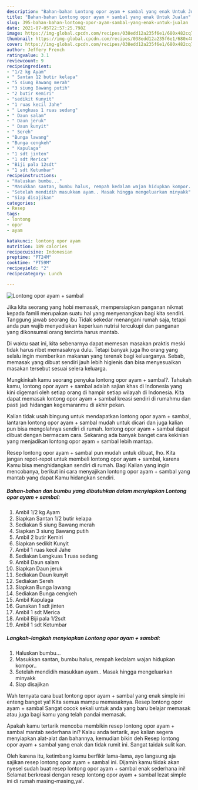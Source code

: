 ```yaml
---
description: "Bahan-bahan Lontong opor ayam + sambal yang enak Untuk Jualan"
title: "Bahan-bahan Lontong opor ayam + sambal yang enak Untuk Jualan"
slug: 395-bahan-bahan-lontong-opor-ayam-sambal-yang-enak-untuk-jualan
date: 2021-07-05T22:57:25.798Z
image: https://img-global.cpcdn.com/recipes/038edd12a235f6e1/680x482cq70/lontong-opor-ayam-sambal-foto-resep-utama.jpg
thumbnail: https://img-global.cpcdn.com/recipes/038edd12a235f6e1/680x482cq70/lontong-opor-ayam-sambal-foto-resep-utama.jpg
cover: https://img-global.cpcdn.com/recipes/038edd12a235f6e1/680x482cq70/lontong-opor-ayam-sambal-foto-resep-utama.jpg
author: Jeffery French
ratingvalue: 3.1
reviewcount: 9
recipeingredient:
- "1/2 kg Ayam"
- " Santan 12 butir kelapa"
- "5 siung Bawang merah"
- "3 siung Bawang putih"
- "2 butir Kemiri"
- "sedikit Kunyit"
- "1 ruas kecil Jahe"
- " Lengkuas 1 ruas sedang"
- " Daun salam"
- " Daun jeruk"
- " Daun kunyit"
- " Sereh"
- "Bunga lawang"
- "Bunga cengkeh"
- " Kapulaga"
- "1 sdt jinten"
- "1 sdt Merica"
- "Biji pala 12sdt"
- "1 sdt Ketumbar"
recipeinstructions:
- "Haluskan bumbu..."
- "Masukkan santan, bumbu halus, rempah kedalam wajan hidupkan kompor.."
- "Setelah mendidih masukkan ayam.. Masak hingga mengeluarkan minyakk"
- "Siap disajikan"
categories:
- Resep
tags:
- lontong
- opor
- ayam

katakunci: lontong opor ayam 
nutrition: 189 calories
recipecuisine: Indonesian
preptime: "PT24M"
cooktime: "PT59M"
recipeyield: "2"
recipecategory: Lunch

---
```



![Lontong opor ayam + sambal](https://img-global.cpcdn.com/recipes/038edd12a235f6e1/680x482cq70/lontong-opor-ayam-sambal-foto-resep-utama.jpg)

Jika kita seorang yang hobi memasak, mempersiapkan panganan nikmat kepada famili merupakan suatu hal yang menyenangkan bagi kita sendiri. Tanggung jawab seorang ibu Tidak sekedar menangani rumah saja, tetapi anda pun wajib menyediakan keperluan nutrisi tercukupi dan panganan yang dikonsumsi orang tercinta harus mantab.

Di waktu  saat ini, kita sebenarnya dapat memesan masakan praktis meski tidak harus ribet memasaknya dulu. Tetapi banyak juga lho orang yang selalu ingin memberikan makanan yang terenak bagi keluarganya. Sebab, memasak yang dibuat sendiri jauh lebih higienis dan bisa menyesuaikan masakan tersebut sesuai selera keluarga. 



Mungkinkah kamu seorang penyuka lontong opor ayam + sambal?. Tahukah kamu, lontong opor ayam + sambal adalah sajian khas di Indonesia yang kini digemari oleh setiap orang di hampir setiap wilayah di Indonesia. Kita dapat memasak lontong opor ayam + sambal kreasi sendiri di rumahmu dan pasti jadi hidangan kegemaranmu di akhir pekan.

Kalian tidak usah bingung untuk mendapatkan lontong opor ayam + sambal, lantaran lontong opor ayam + sambal mudah untuk dicari dan juga kalian pun bisa mengolahnya sendiri di rumah. lontong opor ayam + sambal dapat dibuat dengan bermacam cara. Sekarang ada banyak banget cara kekinian yang menjadikan lontong opor ayam + sambal lebih mantap.

Resep lontong opor ayam + sambal pun mudah untuk dibuat, lho. Kita jangan repot-repot untuk membeli lontong opor ayam + sambal, karena Kamu bisa menghidangkan sendiri di rumah. Bagi Kalian yang ingin mencobanya, berikut ini cara menyajikan lontong opor ayam + sambal yang mantab yang dapat Kamu hidangkan sendiri.

<!--inarticleads1-->

##### Bahan-bahan dan bumbu yang dibutuhkan dalam menyiapkan Lontong opor ayam + sambal:

1. Ambil 1/2 kg Ayam
1. Siapkan  Santan 1/2 butir kelapa
1. Sediakan 5 siung Bawang merah
1. Siapkan 3 siung Bawang putih
1. Ambil 2 butir Kemiri
1. Siapkan sedikit Kunyit
1. Ambil 1 ruas kecil Jahe
1. Sediakan  Lengkuas 1 ruas sedang
1. Ambil  Daun salam
1. Siapkan  Daun jeruk
1. Sediakan  Daun kunyit
1. Sediakan  Sereh
1. Siapkan Bunga lawang
1. Sediakan Bunga cengkeh
1. Ambil  Kapulaga
1. Gunakan 1 sdt jinten
1. Ambil 1 sdt Merica
1. Ambil Biji pala 1/2sdt
1. Ambil 1 sdt Ketumbar




<!--inarticleads2-->

##### Langkah-langkah menyiapkan Lontong opor ayam + sambal:

1. Haluskan bumbu...
1. Masukkan santan, bumbu halus, rempah kedalam wajan hidupkan kompor..
1. Setelah mendidih masukkan ayam.. Masak hingga mengeluarkan minyakk
1. Siap disajikan




Wah ternyata cara buat lontong opor ayam + sambal yang enak simple ini enteng banget ya! Kita semua mampu memasaknya. Resep lontong opor ayam + sambal Sangat cocok sekali untuk anda yang baru belajar memasak atau juga bagi kamu yang telah pandai memasak.

Apakah kamu tertarik mencoba membikin resep lontong opor ayam + sambal mantab sederhana ini? Kalau anda tertarik, ayo kalian segera menyiapkan alat-alat dan bahannya, kemudian bikin deh Resep lontong opor ayam + sambal yang enak dan tidak rumit ini. Sangat taidak sulit kan. 

Oleh karena itu, ketimbang kamu berfikir lama-lama, ayo langsung aja sajikan resep lontong opor ayam + sambal ini. Dijamin kamu tiidak akan nyesel sudah buat resep lontong opor ayam + sambal enak sederhana ini! Selamat berkreasi dengan resep lontong opor ayam + sambal lezat simple ini di rumah masing-masing,ya!.

